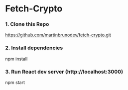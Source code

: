 # Fetch-Crypto

### 1. Clone this Repo

https://github.com/martinbrunodev/fetch-crypto.git

### 2. Install dependencies

npm install

### 3. Run React dev server (http://localhost:3000)

npm start
